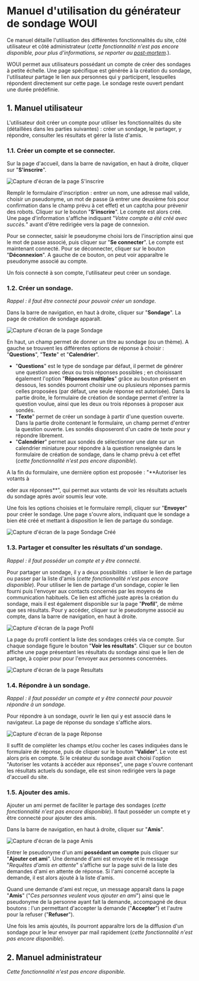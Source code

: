 # Manuel d'utilisation du générateur de sondage WOUI
Ce manuel détaille l'utilisation des différentes fonctionnalités du site, côté utilisateur et côté administrateur (*cette fonctionnalité n'est pas encore disponible, pour plus d'informations, se reporter au [post-mortem](https://github.com/SegolenePoisson/ProjetL3/blob/framework/info/post_mortem.md)*.).  

WOUI permet aux utilisateurs possédant un compte de créer des sondages à petite échelle. Une page spécifique est générée à la création du sondage, l'utilisateur partage le lien aux personnes qui y participent, lesquelles répondent directement sur cette page. Le sondage reste ouvert pendant une durée prédéfinie.

## 1. Manuel utilisateur

L'utilisateur doit créer un compte pour utiliser les fonctionnalités du site (détaillées dans les parties suivantes) : créer un sondage, le partager, y répondre, consulter les résultats et gérer la liste d'amis.

### 1.1. Créer un compte et se connecter.

Sur la page d'accueil, dans la barre de navigation, en haut à droite, cliquer sur "**S'inscrire**". 

![Capture d'écran de la page S'inscrire](https://github.com/SegolenePoisson/ProjetL3/raw/master/info/img/signUp.png "Capture d'écran de la page d'inscription.")

Remplir le formulaire d'inscription : entrer un nom, une adresse mail valide, choisir un pseudonyme, un mot de passe (à entrer une deuxième fois pour confirmation dans le champ prévu à cet effet) et un captcha pour prévenir des robots. Cliquer sur le bouton "**S'inscrire**". Le compte est alors créé. Une page d'information s'affiche indiquant "*Votre compte a été créé avec succès.*" avant d'être redirigée vers la page de connexion.

Pour se connecter, saisir le pseudonyme choisi lors de l'inscription ainsi que le mot de passe associé, puis cliquer sur "**Se connecter**". Le compte est maintenant connecté. Pour se déconnecter, cliquer sur le bouton "**Déconnexion**". A gauche de ce bouton, on peut voir apparaître le pseudonyme associé au compte.

Un fois connecté à son compte, l'utilisateur peut créer un sondage.

### 1.2. Créer un sondage.
*Rappel : il faut être connecté pour pouvoir créer un sondage.*

Dans la barre de navigation, en haut à droite, cliquer sur "**Sondage**". La page de création de sondage apparaît.

![Capture d'écran de la page Sondage](https://github.com/SegolenePoisson/ProjetL3/raw/master/info/img/NouveauSondage.png "Capture d'écran de la page de création d'un sondage.")

En haut, un champ permet de donner un titre au sondage (ou un thème). A gauche se trouvent les différentes options de réponse à choisir : "**Questions**", "**Texte**" et "**Calendrier**".
- "**Questions**" est le type de sondage par défaut, il permet de générer une question avec deux ou trois réponses possibles ; en choisissant également l'option "**Réponses multiples**" grâce au bouton présent en dessous, les sondés pourront choisir une ou plusieurs réponses parmis celles proposées (par défaut, une seule réponse est autorisée). Dans la partie droite, le formulaire de création de sondage permet d'entrer la question voulue, ainsi que les deux ou trois réponses à proposer aux sondés.  
- "**Texte**" permet de créer un sondage à partir d'une question ouverte. Dans la partie droite contenant le formulaire, un champ permet d'entrer la question ouverte. Les sondés disposeront d'un cadre de texte pour y répondre librement.
- "**Calendrier**" permet aux sondés de sélectionner une date sur un calendrier miniature pour répondre à la question renseignée dans le formulaire de création de sondage, dans le champ prévu à cet effet (*cette fonctionnalité n'est pas encore disponible*).

 A la fin du formulaire, une dernière option est proposée : "**Autoriser les votants à 
 
 
 
 eder aux réponses**", qui permet aux votants de voir les résultats actuels du sondage après avoir soumis leur vote.
 
Une fois les options choisies et le formulaire rempli, cliquer sur "**Envoyer**" pour créer le sondage. Une page s'ouvre alors, indiquant que le sondage a bien été créé et mettant à disposition le lien de partage du sondage.

![Capture d'écran de la page Sondage Créé](https://github.com/SegolenePoisson/ProjetL3/raw/master/info/img/SondageCree.png "Capture d'écran de la page suivant la création d'un sondage.")


### 1.3. Partager et consulter les résultats d'un sondage.
*Rappel : il faut posséder un compte et y être connecté.*

Pour partager un sondage, il y a deux possibilités : utiliser le lien de partage ou passer par la liste d'amis (*cette fonctionnalité n'est pas encore disponible*).
Pour utiliser le lien de partage d'un sondage, copier le lien fourni puis l'envoyer aux contacts concernés par les moyens de communication habituels. Ce lien est affiché juste après la création du sondage, mais il est également disponible sur la page "**Profil**", de même que ses résultats. Pour y accéder, cliquer sur le pseudonyme associé au compte, dans la barre de navigation, en haut à droite. 

![Capture d'écran de la page Profil](https://github.com/SegolenePoisson/ProjetL3/raw/master/info/img/profil.png "Capture d'écran de la page du profil.")

La page du profil contient la liste des sondages créés via ce compte. Sur chaque sondage figure le bouton "**Voir les résultats**". Cliquer sur ce bouton affiche une page présentant les résultats du sondage ainsi que le lien de partage, à copier pour pour l'envoyer aux personnes concernées.

![Capture d'écran de la page Resultats](https://github.com/SegolenePoisson/ProjetL3/raw/master/info/img/results.png "Capture d'écran de la page d'affichage des résultats.")


### 1.4. Répondre à un sondage.
*Rappel : il faut posséder un compte et y être connecté pour pouvoir répondre à un sondage.*

Pour répondre à un sondage, ouvrir le lien qui y est associé dans le navigateur. La page de réponse du sondage s'affiche alors.

![Capture d'écran de la page Réponse](https://github.com/SegolenePoisson/ProjetL3/raw/master/info/img/poll.png "Capture d'écran de la page de réponse à un sondage.")

Il suffit de compléter les champs et/ou cocher les cases indiquées dans le formulaire de réponse, puis de cliquer sur le bouton "**Valider**". Le vote est alors pris en compte. Si le créateur du sondage avait choisi l'option "Autoriser les votants à accéder aux réponses", une page s'ouvre contenant les résultats actuels du sondage, elle est sinon redirigée vers la page d'accueil du site.

### 1.5. Ajouter des amis.
Ajouter un ami permet de faciliter le partage des sondages (*cette fonctionnalité n'est pas encore disponible*).
Il faut posséder un compte et y être connecté pour ajouter des amis.

Dans la barre de navigation, en haut à droite, cliquer sur "**Amis**". 

![Capture d'écran de la page Amis](https://github.com/SegolenePoisson/ProjetL3/raw/master/info/img/amis.png "Capture d'écran de la liste d'amis.")

Entrer le pseudonyme d'un ami **possédant un compte** puis cliquer sur "**Ajouter cet ami**". Une demande d'ami est envoyée et le message "*Requêtes d'amis en attente*" s'affiche sur la page suivi de la liste des demandes d'ami en attente de réponse. Si l'ami concerné accepte la demande, il est alors ajouté à la liste d'amis.

Quand une demande d'ami est reçue, un message apparaît dans la page "**Amis**" ("*Ces personnes veulent vous ajouter en ami*") ainsi que le pseudonyme de la personne ayant fait la demande, accompagné de deux boutons : l'un permettant d'accepter la demande ("**Accepter**") et l'autre pour la refuser ("**Refuser**").

Une fois les amis ajoutés, ils pourront apparaître lors de la diffusion d'un sondage pour le leur envoyer par mail rapidement (*cette fonctionnalité n'est pas encore disponible*).

## 2. Manuel administrateur
*Cette fonctionnalité n'est pas encore disponible.*
